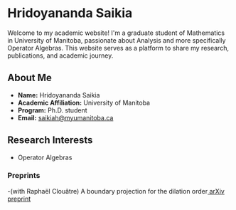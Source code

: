 # Hridoyananda Saikia

Welcome to my academic website! I'm a graduate student of Mathematics in University of Manitoba, passionate about Analysis and more specifically Operator Algebras. This website serves as a platform to share my research, publications, and academic journey.

## About Me

- **Name:** Hridoyananda Saikia
- **Academic Affiliation:** University of Manitoba
- **Program:** Ph.D. student
- **Email:** saikiah@myumanitoba.ca

## Research Interests

- Operator Algebras


### Preprints

-(with Raphaël Clouâtre) A boundary projection for the dilation order[ arXiv preprint](https://arxiv.org/abs/2310.17601)
